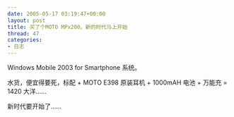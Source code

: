 ```yaml
---
date: 2005-05-17 03:19:47+00:00
layout: post
title: 买了个MOTO MPx200，新的时代马上开始
thread: 47
categories:
- 日志
---
```


Windows Mobile 2003 for Smartphone 系统。

水货，便宜得要死，标配 + MOTO E398 原装耳机 + 1000mAH 电池 + 万能充 = 1420 大洋……

新时代要开始了……
